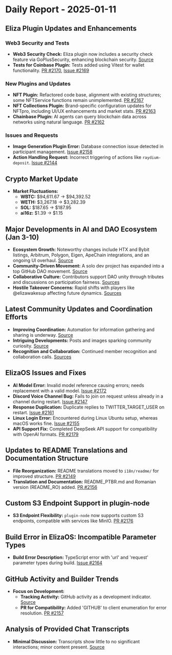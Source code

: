# Daily Report - 2025-01-11

## Eliza Plugin Updates and Enhancements

### Web3 Security and Tests

- **Web3 Security Check:** Eliza plugin now includes a security check feature via GoPlusSecurity, enhancing blockchain security. [Source](https://twitter.com/ai16zdao/status/1877884696056537228)
- **Tests for Coinbase Plugin:** Tests added using Vitest for wallet functionality. [PR #2170](https://github.com/elizaOS/eliza/pull/2170), [Issue #2169](https://github.com/elizaOS/eliza/issues/2169)

### New Plugins and Updates

- **NFT Plugin:** Refactored code base, alignment with existing structures; some NFTService functions remain unimplemented. [PR #2167](https://github.com/elizaOS/eliza/pull/2167)
- **NFT Collections Plugin:** Brand-specific configuration updates for NFTpro, including UI/UX enhancements and market stats. [PR #2163](https://github.com/elizaOS/eliza/pull/2163)
- **Chainbase Plugin:** AI agents can query blockchain data across networks using natural language. [PR #2162](https://github.com/elizaOS/eliza/pull/2162)

### Issues and Requests

- **Image Generation Plugin Error:** Database connection issue detected in participant management. [Issue #2158](https://github.com/elizaOS/eliza/issues/2158)
- **Action Handling Request:** Incorrect triggering of actions like `raydium-deposit`. [Issue #2144](https://github.com/elizaOS/eliza/issues/2144)

## Crypto Market Update

- **Market Fluctuations:**
  - **WBTC:** $94,611.67 → $94,392.52
  - **WETH:** $3,267.18 → $3,282.39
  - **SOL:** $187.65 → $187.95
  - **ai16z:** $1.39 → $1.15

## Major Developments in AI and DAO Ecosystem (Jan 3-10)

- **Ecosystem Growth:** Noteworthy changes include HTX and Bybit listings, Arbitrum, Polygon, Eigen, ApeChain integrations, and an ongoing UI overhaul. [Source](https://twitter.com/ai16zdao/status/1877959331892666623)
- **Community-Driven Movement:** A solo dev project has expanded into a top GitHub DAO movement. [Source](https://twitter.com/dankvr/status/1878153474723983705)
- **Collaborative Culture:** Contributors support DAO unity through tributes and discussions on participation fairness. [Sources](https://twitter.com/dankvr/status/1878138689764602216)
- **Hostile Takeover Concerns:** Rapid shifts with players like @elizawakesup affecting future dynamics. [Sources](https://twitter.com/0xwitchy/status/1878008735064301825)

## Latest Community Updates and Coordination Efforts

- **Improving Coordination:** Automation for information gathering and sharing is underway. [Source](https://twitter.com/dankvr/status/1877971912367694200)
- **Intriguing Developments:** Posts and images sparking community curiosity. [Source](https://twitter.com/0xwitchy/status/1878065292179562884)
- **Recognition and Collaboration:** Continued member recognition and collaboration calls. [Sources](https://twitter.com/ai16zdao/status/1878113788412440662)

## ElizaOS Issues and Fixes

- **AI Model Error:** Invalid model reference causing errors; needs replacement with a valid model. [Issue #2172](https://github.com/elizaOS/eliza/issues/2172)
- **Discord Voice Channel Bug:** Fails to join on request unless already in a channel during restart. [Issue #2147](https://github.com/elizaOS/eliza/issues/2147)
- **Response Duplication:** Duplicate replies to TWITTER_TARGET_USER on restart. [Issue #2161](https://github.com/elizaOS/eliza/issues/2161)
- **Linux Login Error:** Encountered during Linux Ubuntu setup, whereas macOS works fine. [Issue #2155](https://github.com/elizaOS/eliza/issues/2155)
- **API Support Fix:** Completed DeepSeek API support for compatibility with OpenAI formats. [PR #2179](https://github.com/elizaOS/eliza/pull/2179)

## Updates to README Translations and Documentation Structure

- **File Reorganization:** README translations moved to `i18n/readme/` for improved structure. [PR #2149](https://github.com/elizaOS/eliza/pull/2149)
- **Translation and Documentation:** README_PTBR.md and Romanian version (README_RO) added. [PR #2156](https://github.com/elizaOS/eliza/pull/2156)

## Custom S3 Endpoint Support in plugin-node

- **S3 Endpoint Flexibility:** `plugin-node` now supports custom S3 endpoints, compatible with services like MinIO. [PR #2176](https://github.com/elizaOS/eliza/pull/2176)

## Build Error in ElizaOS: Incompatible Parameter Types

- **Build Error Description:** TypeScript error with 'url' and 'request' parameter types during build. [Issue #2164](https://github.com/elizaOS/eliza/issues/2164)

## GitHub Activity and Builder Trends

- **Focus on Development:**
  - **Tracking Activity:** GitHub activity as a development indicator. [Source](https://twitter.com/0xwitchy/status/1878006075909411278)
  - **PR for Compatibility:** Added 'GITHUB' to client enumeration for error resolution. [PR #2157](https://github.com/elizaOS/eliza/pull/2157)

## Analysis of Provided Chat Transcripts

- **Minimal Discussion:** Transcripts show little to no significant interactions; minor content present. [Source](https://discord.com/channels/1253563208833433701/1326603270893867064)

